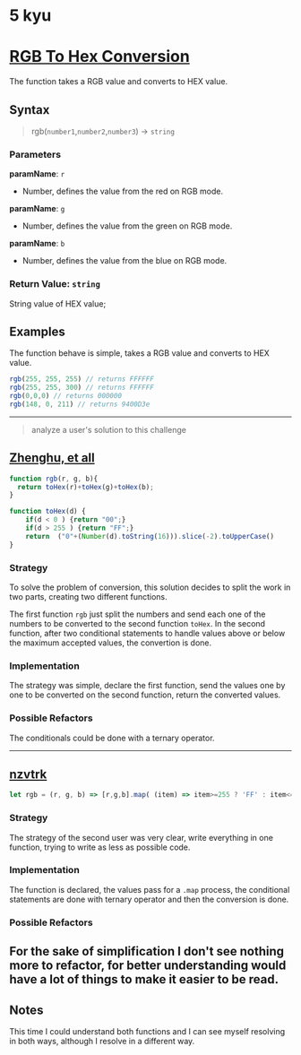 # 5 kyu

# [RGB To Hex Conversion](https://www.codewars.com/kata/513e08acc600c94f01000001)

The function takes a RGB value and converts to HEX value.

## Syntax

> rgb(`number1`,`number2`,`number3`) -> `string`

### Parameters

**paramName**: `r`

- Number, defines the value from the red on RGB mode.

**paramName**: `g`

- Number, defines the value from the green on RGB mode.

**paramName**: `b`

- Number, defines the value from the blue on RGB mode.


### Return Value: `string`

String value of HEX value;

## Examples

The function behave is simple, takes a RGB value and converts to HEX value.


```js
rgb(255, 255, 255) // returns FFFFFF
rgb(255, 255, 300) // returns FFFFFF
rgb(0,0,0) // returns 000000
rgb(148, 0, 211) // returns 9400D3e
``````

---

> analyze a user's solution to this challenge

## [Zhenghu, et all](https://www.codewars.com/users/zhenghu)

```js
function rgb(r, g, b){
  return toHex(r)+toHex(g)+toHex(b);
}

function toHex(d) {
    if(d < 0 ) {return "00";}
    if(d > 255 ) {return "FF";}
    return  ("0"+(Number(d).toString(16))).slice(-2).toUpperCase()
}
```

### Strategy

To solve the problem of conversion, this solution decides to split the work in two parts, creating two different functions.

The first function `rgb` just split the numbers and send each one of the numbers to be converted to the second function `toHex`. In the second function, after two conditional statements to handle values above or below the maximum accepted values, the convertion is done.

### Implementation

The strategy was simple, declare the first function, send the values one by one to be converted on the second function, return the converted values.

### Possible Refactors

The conditionals could be done with a ternary operator.

---

## [nzvtrk](https://www.codewars.com/users/nzvtrk)

```js
let rgb = (r, g, b) => [r,g,b].map( (item) => item>=255 ? 'FF' : item<=0 ? '00' : item.toString(16).toUpperCase()).join('')
```

### Strategy

The strategy of the second user was very clear, write everything in one function, trying to write as less as possible code. 

### Implementation

The function is declared, the values pass for a `.map` process, the conditional statements are done with ternary operator and then the conversion is done.

### Possible Refactors

For the sake of simplification I don't see nothing more to refactor, for better understanding would have a lot of things to make it easier to be read.
---

## Notes

This time I could understand both functions and I can see myself resolving in both ways, although I resolve in a different way. 
